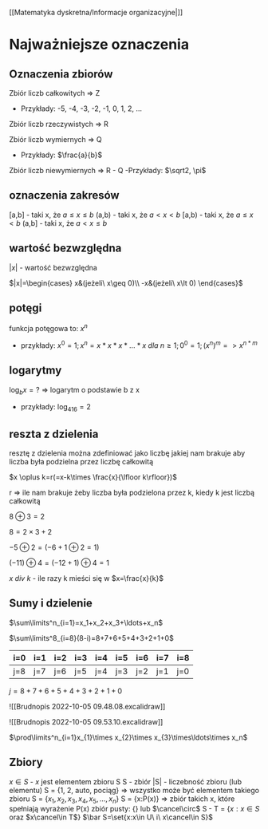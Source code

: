 [[Matematyka dyskretna/Informacje organizacyjne|]]
# Najważniejsze oznaczenia

## Oznaczenia zbiorów

Zbiór liczb całkowitych => Z
- Przykłady: -5, -4, -3, -2, -1, 0, 1, 2, ...

Zbiór liczb rzeczywistych => R

Zbiór liczb wymiernych => Q
- Przykłady: $\frac{a}{b}$

Zbiór liczb niewymiernych => R - Q
-Przykłady: $\sqrt2, \pi$

## oznaczenia zakresów
\[a,b] - taki x, że $a\leq x\leq b$
(a,b) - taki x, że $a\lt x\lt b$
\[a,b) - taki x, że $a\leq x\lt b$
(a,b] - taki x, że $a\lt x\leq b$

## wartość bezwzględna
$|x|$ - wartość bezwzględna

$|x|=\begin{cases}
	x&(jeżeli\ x\geq 0)\\
	-x&(jeżeli\ x\lt 0)
\end{cases}$

## potęgi
funkcja potęgowa to: $x^n$
- przykłady: $x^0=1;x^n=x*x*x*\ldots*x\ dla\ n\geq 1; 0^0=1;(x^n)^m=>x^{n*m}$

## logarytmy
$\log_bx=?$  => logarytm o podstawie b z x
- przykłady: $\log_416=2$

## reszta z dzielenia
resztę z dzielenia można zdefiniować jako liczbę jakiej nam brakuje aby liczba była podzielna przez liczbę całkowitą

$x \oplus k=r(=x-k\times \frac{x}{\lfloor k\rfloor})$

r => ile nam brakuje żeby liczba była podzielona przez k, kiedy k jest liczbą całkowitą

$8\oplus 3=2$

$8=2\times3+2$

$-5\oplus 2=(-6+1\oplus 2=1)$

$(-11)\oplus 4=(-12+1)\oplus 4=1$

$x\ div\ k$ - ile razy k mieści się w $x=\frac{x}{k}$

## Sumy i dzielenie
$\sum\limits^n_{i=1}=x_1+x_2+x_3+\ldots+x_n$

$\sum\limits^8_{i=8}(8-i)=8+7+6+5+4+3+2+1+0$

| i=0 | i=1 | i=2 | i=3 | i=4 | i=5 | i=6 | i=7 | i=8 |
| --- | --- | --- | --- | --- | --- | --- | --- | --- |
| j=8 | j=7 | j=6 | j=5 | j=4 | j=3 | j=2 | j=1 | j=0 | 

$j=8+7+6+5+4+3+2+1+0$

![[Brudnopis 2022-10-05 09.48.08.excalidraw]]

![[Brudnopis 2022-10-05 09.53.10.excalidraw]]

$\prod\limits^n_{i=1}x_{1}\times x_{2}\times x_{3}\times\ldots\times x_n$

## Zbiory

$x\in S$ - $x$ jest elementem zbioru S
S - zbiór
|S| - liczebność zbioru (lub elementu)
S = {1, 2, auto, pociąg} => wszystko może być elementem takiego zbioru
S = {$x_1,x_2,x_3,x_4,x_5,\ldots,x_n$}
S = {x:P(x)} => zbiór takich x, które spełniają wyrażenie P(x)
zbiór pusty: {} lub $\cancel\circ$
S - T = {$x:x\in S$ oraz $x\cancel\in T$}
$\bar S=\set{x:x\in U\ i\ x\cancel\in S}$